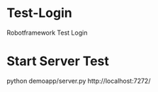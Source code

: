 # Test-Login
Robotframework Test Login

# Start Server Test
   python demoapp/server.py
   http://localhost:7272/
